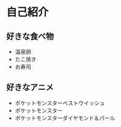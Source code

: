 # 自己紹介


## 好きな食べ物

- 温泉卵
- たこ焼き
- お寿司


## 好きなアニメ

- ポケットモンスターベストウイッシュ
- ポケットモンスター
- ポケットモンスターダイヤモンド＆パール


